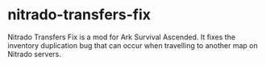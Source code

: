 # nitrado-transfers-fix
Nitrado Transfers Fix is a mod for Ark Survival Ascended. It fixes the inventory duplication bug that can occur when travelling to another map on Nitrado servers.
